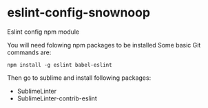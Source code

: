 # eslint-config-snownoop
Eslint config npm module

You will need folowing npm packages to be installed
Some basic Git commands are:
```
npm install -g eslint babel-eslint
```
Then go to sublime and install following packages:
- SublimeLinter
- SublimeLinter-contrib-eslint

